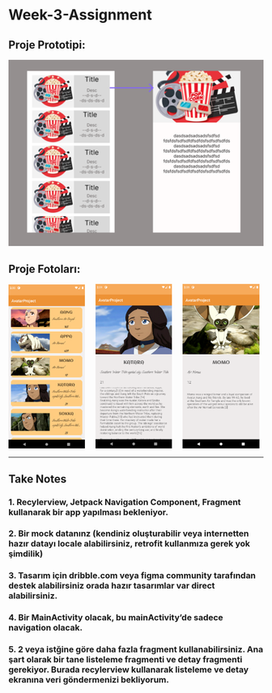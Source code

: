 # Week-3-Assignment

## Proje Prototipi:

<img src="https://github.com/Pazarama-Android-Kotlin-Bootcamp/week-3-assignment-aliatillaydemir/blob/main/Project%20Plans/Project%20Plan.png"> 


## Proje Fotoları:

<img src="https://github.com/aliatillaydemir/Course_Work/blob/Week3/Proje%20Foto/Screenshot_9.png" width=30% height=70%>&ensp;&ensp;&ensp;<img src="https://github.com/aliatillaydemir/Course_Work/blob/Week3/Proje%20Foto/Screenshot_10.png" width=30% height=70%>&ensp;&ensp;&ensp;<img src="https://github.com/aliatillaydemir/Course_Work/blob/Week3/Proje%20Foto/Screenshot_11.png" width=30% height=70%> 
 

-----------------------

## Take Notes
### 1. Recylerview, Jetpack Navigation Component, Fragment kullanarak bir app yapılması bekleniyor.
### 2. Bir mock datanınz (kendiniz oluşturabilir veya internetten hazır datayı locale alabilirsiniz, retrofit kullanmıza gerek yok şimdilik)
### 3. Tasarım için dribble.com veya figma community tarafından destek alabilirsiniz orada hazır tasarımlar var direct alabilirsiniz.
### 4. Bir MainActivity olacak, bu mainActivity’de sadece navigation olacak.
### 5. 2 veya istğine göre daha fazla fragment kullanabilirsiniz. Ana şart olarak bir tane listeleme fragmenti ve detay fragmenti gerekiyor. Burada recylerview kullanarak listeleme ve detay ekranına veri göndermenizi bekliyorum.

